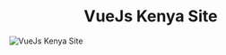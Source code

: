 <div align="center">

# VueJs Kenya Site

</div>

![VueJs Kenya Site](https://raw.githubusercontent.com/Vuejs-Kenya/VueJs-Kenya-Site/main/public/vuejs-kenya-site-landing-page.png)